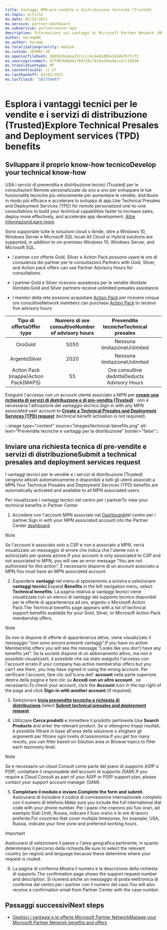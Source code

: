 ```yaml
---
title: Vantaggi MPN-pre-vendite e distribuzione tecniche (Trusted)
ms.topic: article
ms.date: 02/24/2021
ms.service: partner-dashboard
ms.subservice: partnercenter-mpn
description: Informazioni sui vantaggi di Microsoft Partner Network (MPN) per i servizi di pre-vendita e distribuzione tecnici (Trusted)
author: keramp88
ms.author: keramp
ms.localizationpriority: medium
ms.custom: SEOMAY.20
ms.openlocfilehash: d805b3ba9ea25fcccc4c4e82d05e524d47b7fc72
ms.sourcegitcommit: bff907bdbddc769716c7418a2b4a94ca37c2d590
ms.translationtype: MT
ms.contentlocale: it-IT
ms.lasthandoff: 03/03/2021
ms.locfileid: "101758493"
---
```

# <a name="explore-technical-presales-and-deployment-services-tpd-benefits"></a><span data-ttu-id="839b5-103">Esplora i vantaggi tecnici per le vendite e i servizi di distribuzione (Trusted)</span><span class="sxs-lookup"><span data-stu-id="839b5-103">Explore Technical Presales and Deployment services (TPD) benefits</span></span>

## <a name="develop-your-technical-know-how"></a><span data-ttu-id="839b5-104">Sviluppare il proprio know-how tecnico</span><span class="sxs-lookup"><span data-stu-id="839b5-104">Develop your technical know-how</span></span>

<span data-ttu-id="839b5-105">USA i servizi di prevendita e distribuzione tecnici (Trusted) per le consultazioni Remote personalizzate da uno a uno per sviluppare le tue funzionalità tecniche più velocemente per aumentare le vendite, distribuire in modo più efficace e accelerare lo sviluppo di app.</span><span class="sxs-lookup"><span data-stu-id="839b5-105">Use Technical Presales and Deployment Services (TPD) for remote personalized one-to-one consultations to build your technical capabilities faster to increase sales, deploy more effectively, and accelerate app development.</span></span> <span data-ttu-id="839b5-106">[Altre informazioni](https://aka.ms/TPD)</span><span class="sxs-lookup"><span data-stu-id="839b5-106">[Learn more](https://aka.ms/TPD).</span></span>

<span data-ttu-id="839b5-107">Sono supportate tutte le soluzioni cloud o ibride, oltre a Windows 10, Windows Server e Microsoft SQL locali.</span><span class="sxs-lookup"><span data-stu-id="839b5-107">All Cloud or Hybrid solutions are supported, in addition to on-premises Windows 10, Windows Server, and Microsoft SQL.</span></span> 

-   <span data-ttu-id="839b5-108">I partner con offerte Gold, Silver e Action Pack possono usare le ore di consulenza dei partner per le consultazioni.</span><span class="sxs-lookup"><span data-stu-id="839b5-108">Partners with Gold, Silver, and Action pack offers can use Partner Advisory Hours for consultations.</span></span> 

-   <span data-ttu-id="839b5-109">I partner Gold e Silver ricevono assistenza per le vendite illimitate illimitate.</span><span class="sxs-lookup"><span data-stu-id="839b5-109">Gold and Silver partners receive unlimited presales assistance.</span></span> 

-   <span data-ttu-id="839b5-110">I membri della rete possono acquistare [Action Pack](https://partner.microsoft.com/membership/action-pack) per ricevere cinque ore consultive</span><span class="sxs-lookup"><span data-stu-id="839b5-110">Network members can  purchase [Action Pack](https://partner.microsoft.com/membership/action-pack) to receive five advisory hours</span></span>  


|     <span data-ttu-id="839b5-111">Tipo di offerta</span><span class="sxs-lookup"><span data-stu-id="839b5-111">Offer type</span></span>    | <span data-ttu-id="839b5-112">Numero di ore consultive</span><span class="sxs-lookup"><span data-stu-id="839b5-112">Number of advisory hours</span></span> |   <span data-ttu-id="839b5-113">Prevendite tecniche</span><span class="sxs-lookup"><span data-stu-id="839b5-113">Technical presales</span></span>   |   |   |
|:-----------------:|:------------------------:|:----------------------:|:-:|:-:|
|        <span data-ttu-id="839b5-114">Oro</span><span class="sxs-lookup"><span data-stu-id="839b5-114">Gold</span></span>       |            <span data-ttu-id="839b5-115">50</span><span class="sxs-lookup"><span data-stu-id="839b5-115">50</span></span>            |        <span data-ttu-id="839b5-116">Nessuna limitazione</span><span class="sxs-lookup"><span data-stu-id="839b5-116">Unlimited</span></span>       |   |   |
|       <span data-ttu-id="839b5-117">Argento</span><span class="sxs-lookup"><span data-stu-id="839b5-117">Silver</span></span>      |            <span data-ttu-id="839b5-118">20</span><span class="sxs-lookup"><span data-stu-id="839b5-118">20</span></span>            |        <span data-ttu-id="839b5-119">Nessuna limitazione</span><span class="sxs-lookup"><span data-stu-id="839b5-119">Unlimited</span></span>       |   |   |
| <span data-ttu-id="839b5-120">Action Pack (mappe)</span><span class="sxs-lookup"><span data-stu-id="839b5-120">Action Pack(MAPS)</span></span> |             <span data-ttu-id="839b5-121">5</span><span class="sxs-lookup"><span data-stu-id="839b5-121">5</span></span>            | <span data-ttu-id="839b5-122">Ore consultive dedotte</span><span class="sxs-lookup"><span data-stu-id="839b5-122">Deducts Advisory Hours</span></span> |   |   |

<span data-ttu-id="839b5-123">Eseguire l'accesso con un account utente associato a MPN per **[creare una richiesta di servizi di distribuzione e di pre-vendita (Trusted)](https://partner.microsoft.com/dashboard/mpn/membership/benefits/technical/createadvisoryhours-servicerequest)** . non è necessaria l'attivazione del vantaggio tecnico.</span><span class="sxs-lookup"><span data-stu-id="839b5-123">Sign in with any MPN associated user account to **[Create a Technical Presales and Deployment Services (TPD) request](https://partner.microsoft.com/dashboard/mpn/membership/benefits/technical/createadvisoryhours-servicerequest)** (technical benefit activation is not required).</span></span>

  :::image type="content" source="images/technical-benefits.png" alt-text="Prevendite tecniche e vantaggi per la distribuzione" border="false":::

## <a name="submit-a-technical-presales-and-deployment-services-request"></a><span data-ttu-id="839b5-125">Inviare una richiesta tecnica di pre-vendite e servizi di distribuzione</span><span class="sxs-lookup"><span data-stu-id="839b5-125">Submit a technical presales and deployment services request</span></span> 

<span data-ttu-id="839b5-126">I vantaggi tecnici per le vendite e i servizi di distribuzione (Trusted) vengono attivati automaticamente e disponibili a tutti gli utenti associati a MPN.</span><span class="sxs-lookup"><span data-stu-id="839b5-126">Your Technical Presales and Deployment Services (TPD) benefits are automatically activated and available to all MPN associated users.</span></span> 

<span data-ttu-id="839b5-127">Per visualizzare i vantaggi tecnici nel centro per i partner</span><span class="sxs-lookup"><span data-stu-id="839b5-127">To view your technical benefits in Partner Center</span></span>

1. <span data-ttu-id="839b5-128">Accedere con l'account MPN associato nel [Dashboard](https://partner.microsoft.com/dashboard)del centro per i partner.</span><span class="sxs-lookup"><span data-stu-id="839b5-128">Sign in with your MPN associated account into the Partner Center [dashboard](https://partner.microsoft.com/dashboard).</span></span> 

>[!NOTE]
><span data-ttu-id="839b5-129">Se l'account è associato solo a CSP e non è associato a MPN, verrà visualizzato un messaggio di errore che indica che l'utente non è autorizzato per questa azione.</span><span class="sxs-lookup"><span data-stu-id="839b5-129">If your account is only associated to CSP and not associated to MPN, you will see an error message “You are not authorized for this action”.</span></span> <span data-ttu-id="839b5-130">È necessario disporre di un account associato a MPN.</span><span class="sxs-lookup"><span data-stu-id="839b5-130">You must have an MPN associated account.</span></span>

2. <span data-ttu-id="839b5-131">Espandere **vantaggi** nel menu di spostamento a sinistra e selezionare **vantaggi tecnici**.</span><span class="sxs-lookup"><span data-stu-id="839b5-131">Expand **Benefits** in the left navigation menu, select **Technical benefits**.</span></span> <span data-ttu-id="839b5-132">La pagina relativa ai vantaggi tecnici viene visualizzata con un elenco di vantaggi del supporto tecnico disponibili per le offerte di appartenenza ad oro, argento o Microsoft Action Pack.</span><span class="sxs-lookup"><span data-stu-id="839b5-132">The Technical benefits page appears with a list of technical support benefits available for your Gold, Silver, or Microsoft Action Pack membership offers.</span></span> 

>[!NOTE]
><span data-ttu-id="839b5-133">Se non si dispone di offerte di appartenenza attive, viene visualizzato il messaggio "non sono ancora presenti vantaggi".</span><span class="sxs-lookup"><span data-stu-id="839b5-133">If you have no active Membership offers you will see the message “Looks like you don't have any benefits yet”.</span></span> <span data-ttu-id="839b5-134">Se la società dispone di un abbonamento attivo, ma non è possibile visualizzarli, è possibile che sia stato eseguito l'accesso con l'account errato.</span><span class="sxs-lookup"><span data-stu-id="839b5-134">If your company has active membership offers but you can’t see them, you may have signed in using the wrong account.</span></span> <span data-ttu-id="839b5-135">Per verificare l'account, fare clic sull'icona dell' **account** nella parte superiore destra della pagina e fare clic su **Accedi con un altro account** , se necessario.</span><span class="sxs-lookup"><span data-stu-id="839b5-135">To check your account, click the **Account** icon in the top right of the page and click **Sign-in with another account** (if required).</span></span>

3. <span data-ttu-id="839b5-136">Selezionare **[Invia prevendite tecniche e richiesta di distribuzione](https://partner.microsoft.com/dashboard/mpn/membership/benefits/technical/createadvisoryhours-servicerequest)**.</span><span class="sxs-lookup"><span data-stu-id="839b5-136">Select **[Submit technical presales and deployment request](https://partner.microsoft.com/dashboard/mpn/membership/benefits/technical/createadvisoryhours-servicerequest)**.</span></span>

4. <span data-ttu-id="839b5-137">Utilizzare **Cerca prodotti** e immettere il prodotto pertinente.</span><span class="sxs-lookup"><span data-stu-id="839b5-137">Use **Search Products** and enter the relevant product.</span></span> <span data-ttu-id="839b5-138">Se si ottengono troppi risultati, è possibile filtrare in base all'area della soluzione o sfogliare gli argomenti per filtrare ogni livello di tassonomia.</span><span class="sxs-lookup"><span data-stu-id="839b5-138">If you get too many results, you can filter based on Solution area or Browse topics to filter each taxonomy level.</span></span>

> [!NOTE]
> <span data-ttu-id="839b5-139">Se è necessario un cloud Consult come parte del piano di supporto ASfP o PSfP, contattare il responsabile dell'account di supporto (SAM).</span><span class="sxs-lookup"><span data-stu-id="839b5-139">If you require a Cloud Consult as part of your ASfP or PSfP support plan, please contact your support account manager (SAM).</span></span>

5. <span data-ttu-id="839b5-140">**Completare il modulo e inviare.**</span><span class="sxs-lookup"><span data-stu-id="839b5-140">**Complete the form and submit.**</span></span> <span data-ttu-id="839b5-141">Assicurarsi di includere il codice di connessione internazionale completo con il numero di telefono.</span><span class="sxs-lookup"><span data-stu-id="839b5-141">Make sure you include the full international dial code with your phone number.</span></span> <span data-ttu-id="839b5-142">Per i paesi che coprono più fusi orari, ad esempio Stati Uniti, Russia, indicare il fuso orario e le ore di lavoro preferite.</span><span class="sxs-lookup"><span data-stu-id="839b5-142">For countries that cover multiple timezones,  for example, USA, Russia, indicate your time zone and preferred working hours.</span></span>

> [!IMPORTANT]
> <span data-ttu-id="839b5-143">Assicurarsi di selezionare il paese o l'area geografica pertinente, in quanto determinano il percorso della richiesta.</span><span class="sxs-lookup"><span data-stu-id="839b5-143">Be sure to select the relevant country (or region) and language because these determine where your request is routed.</span></span>

6. <span data-ttu-id="839b5-144">La pagina di conferma Mostra il numero e la descrizione della richiesta di supporto.</span><span class="sxs-lookup"><span data-stu-id="839b5-144">The confirmation page shows the support request number and description.</span></span> <span data-ttu-id="839b5-145">Si riceverà anche un messaggio di posta elettronica di conferma dal centro per i partner con il numero del caso.</span><span class="sxs-lookup"><span data-stu-id="839b5-145">You will also receive a confirmation email from Partner Center with the case number.</span></span>



## <a name="next-steps"></a><span data-ttu-id="839b5-146">Passaggi successivi</span><span class="sxs-lookup"><span data-stu-id="839b5-146">Next steps</span></span>

- [<span data-ttu-id="839b5-147">Gestisci i vantaggi e le offerte Microsoft Partner Network</span><span class="sxs-lookup"><span data-stu-id="839b5-147">Manage your Microsoft Partner Network benefits and offers</span></span>](manage-your-partner-network-benefits.md)
